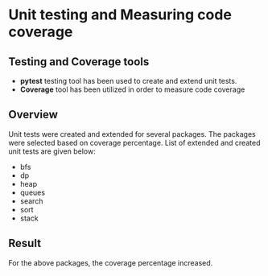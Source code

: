 # Unit testing and Measuring code coverage

## Testing and Coverage tools
- **pytest** testing tool has been used to create and extend unit tests.
- **Coverage** tool has been utilized in order to measure code coverage

## Overview
Unit tests were created and extended for several packages. The packages were selected based on coverage percentage. List of extended and created unit tests are given below:
- bfs
- dp
- heap
- queues
- search
- sort
- stack

## Result
For the above packages, the coverage percentage increased.
